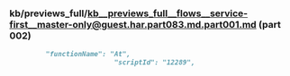 ### kb/previews_full/kb__previews_full__flows__service-first__master-only@guest.har.part083.md.part001.md (part 002)

```md
         "functionName": "At",
                          "scriptId": "12289",
                
```

```
